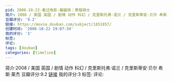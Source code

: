 ```yaml
---
pid: 2008-10-22-看过电影-蝙蝠侠：黑暗骑士
简介: 2008 / 美国 英国 / 剧情 动作 科幻 / 克里斯托弗·诺兰 / 克里斯蒂安·贝尔 希斯·莱杰
豆瓣评分: '9.2'
链接: https://movie.douban.com/subject/1851857/
创建时间: '2008-10-22 19:07:34'
我的评分: '3'
标签:
评论:
tags: [douban]
categories: [timeline]
---
```

简介:2008 / 美国 英国 / 剧情 动作 科幻 / 克里斯托弗·诺兰 / 克里斯蒂安·贝尔 希斯·莱杰
豆瓣评分:9.2
[链接](https://movie.douban.com/subject/1851857/)
我的评分:3
标签:
评论:
